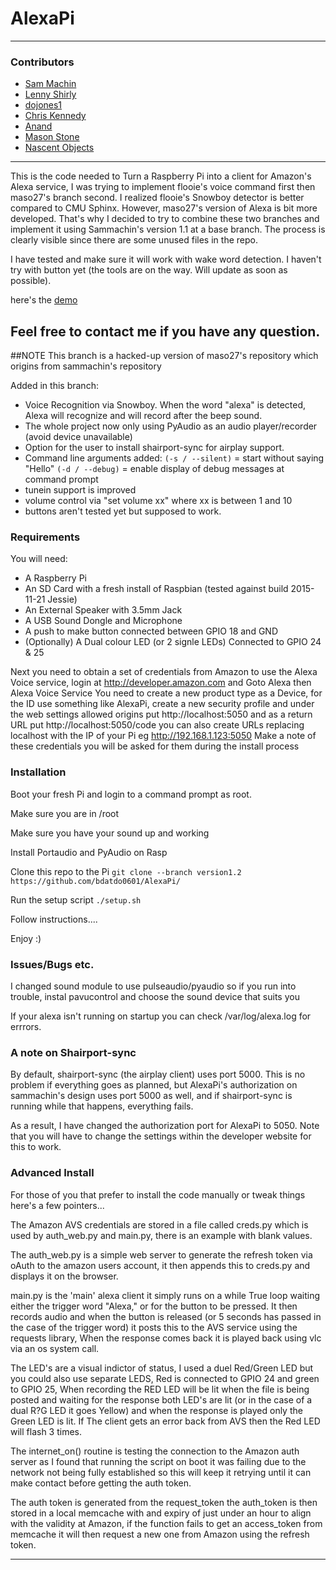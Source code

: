 # AlexaPi

---

### Contributors

* [Sam Machin](http://sammachin.com)
* [Lenny Shirly](http://github.com/lennysh)
* [dojones1](https://github.com/dojones1)
* [Chris Kennedy](http://ck37.com)
* [Anand](http://padfoot.in)
* [Mason Stone](https://github.com/maso27)
* [Nascent Objects](https://github.com/nascentobjects)

---

This is the code needed to Turn a Raspberry Pi into a client for Amazon's Alexa service, I was trying to implement flooie's voice command first then maso27's branch second. I realized flooie's Snowboy detector is better compared to CMU Sphinx. However, maso27's version of Alexa is bit more developed. That's why I decided to try to combine these two branches and implement it using Sammachin's version 1.1 at a base branch. The process is clearly visible since there are some unused files in the repo. 

I have tested and make sure it will work with wake word detection. I haven't try with button yet (the tools are on the way. Will update as soon as possible).

here's the [demo](https://youtu.be/gqfpGiHsWso)

Feel free to contact me if you have any question.
---
##NOTE This branch is a hacked-up version of maso27's repository which origins from sammachin's repository

Added in this branch:
* Voice Recognition via Snowboy.  When the word "alexa" is detected, Alexa will recognize and will record after the beep sound.
* The whole project now only using PyAudio as an audio player/recorder (avoid device unavailable)
* Option for the user to install shairport-sync for airplay support.
* Command line arguments added:
 `(-s / --silent)` = start without saying "Hello"
 `(-d / --debug)` = enable display of debug messages at command prompt
* tunein support is improved
* volume control via "set volume xx" where xx is between 1 and 10
* buttons aren't tested yet but supposed to work.

### Requirements

You will need:
* A Raspberry Pi
* An SD Card with a fresh install of Raspbian (tested against build 2015-11-21 Jessie)
* An External Speaker with 3.5mm Jack
* A USB Sound Dongle and Microphone
* A push to make button connected between GPIO 18 and GND
* (Optionally) A Dual colour LED (or 2 signle LEDs) Connected to GPIO 24 & 25


Next you need to obtain a set of credentials from Amazon to use the Alexa Voice service, login at http://developer.amazon.com and Goto Alexa then Alexa Voice Service
You need to create a new product type as a Device, for the ID use something like AlexaPi, create a new security profile and under the web settings allowed origins put http://localhost:5050 and as a return URL put http://localhost:5050/code you can also create URLs replacing localhost with the IP of your Pi  eg http://192.168.1.123:5050
Make a note of these credentials you will be asked for them during the install process

### Installation

Boot your fresh Pi and login to a command prompt as root.

Make sure you are in /root

Make sure you have your sound up and working

Install Portaudio and PyAudio on Rasp

Clone this repo to the Pi
`git clone --branch version1.2 https://github.com/bdatdo0601/AlexaPi/`

Run the setup script
`./setup.sh`

Follow instructions....

Enjoy :)


### Issues/Bugs etc.
I changed sound module to use pulseaudio/pyaudio so if you run into trouble, instal pavucontrol and choose the sound device that suits you

If your alexa isn't running on startup you can check /var/log/alexa.log for errrors.


### A note on Shairport-sync

By default, shairport-sync (the airplay client) uses port 5000.  This is no problem if everything goes as planned, but AlexaPi's authorization on sammachin's design uses port 5000 as well, and if shairport-sync is running while that happens, everything fails.

As a result, I have changed the authorization port for AlexaPi to 5050.  Note that you will have to change the settings within the developer website for this to work.

### Advanced Install

For those of you that prefer to install the code manually or tweak things here's a few pointers...

The Amazon AVS credentials are stored in a file called creds.py which is used by auth_web.py and main.py, there is an example with blank values.

The auth_web.py is a simple web server to generate the refresh token via oAuth to the amazon users account, it then appends this to creds.py and displays it on the browser.

main.py is the 'main' alexa client it simply runs on a while True loop waiting either the trigger word "Alexa," or for the button to be pressed. It then records audio and when the button is released (or 5 seconds has passed in the case of the trigger word) it posts this to the AVS service using the requests library, When the response comes back it is played back using vlc via an os system call.

The LED's are a visual indictor of status, I used a duel Red/Green LED but you could also use separate LEDS, Red is connected to GPIO 24 and green to GPIO 25, When recording the RED LED will be lit when the file is being posted and waiting for the response both LED's are lit (or in the case of a dual R?G LED it goes Yellow) and when the response is played only the Green LED is lit. If The client gets an error back from AVS then the Red LED will flash 3 times.

The internet_on() routine is testing the connection to the Amazon auth server as I found that running the script on boot it was failing due to the network not being fully established so this will keep it retrying until it can make contact before getting the auth token.

The auth token is generated from the request_token the auth_token is then stored in a local memcache with and expiry of just under an hour to align with the validity at Amazon, if the function fails to get an access_token from memcache it will then request a new one from Amazon using the refresh token.








---
